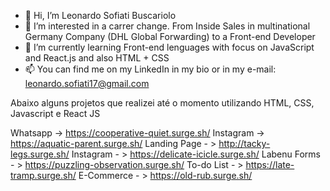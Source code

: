 - 👋 Hi, I’m Leonardo Sofiati Buscariolo
- 👀 I’m interested in a carrer change. From Inside Sales in multinational Germany Company (DHL Global Forwarding) to a Front-end Developer
- 🌱 I’m currently learning Front-end lenguages with focus on JavaScript and React.js and also HTML + CSS
- 📫 You can find me on my LinkedIn in my bio or in my e-mail: leonardo.sofiati17@gmail.com

Abaixo alguns projetos que realizei até o momento utilizando HTML, CSS, Javascript e React JS

Whatsapp -> https://cooperative-quiet.surge.sh/
Instagram -> https://aquatic-parent.surge.sh/
Landing Page - > http://tacky-legs.surge.sh/
Instagram - > https://delicate-icicle.surge.sh/
Labenu Forms - > https://puzzling-observation.surge.sh/
To-do List - > https://late-tramp.surge.sh/
E-Commerce - > https://old-rub.surge.sh/

<!---
LeonardoSofiati/LeonardoSofiati is a ✨ special ✨ repository because its `README.md` (this file) appears on your GitHub profile.
You can click the Preview link to take a look at your changes.
--->
